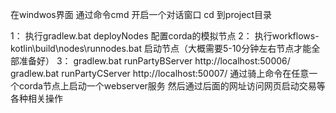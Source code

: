 在windwos界面 通过命令cmd 开启一个对话窗口
cd 到project目录

1：
执行gradlew.bat deployNodes
配置corda的模拟节点
2：
执行workflows-kotlin\build\nodes\runnodes.bat
启动节点（大概需要5-10分钟左右节点才能全部准备好）
3：
gradlew.bat runPartyBServer   http://localhost:50006/
gradlew.bat runPartyCServer   http://localhost:50007/
通过骑上命令在任意一个corda节点上启动一个webserver服务
然后通过后面的网址访问网页启动交易等各种相关操作